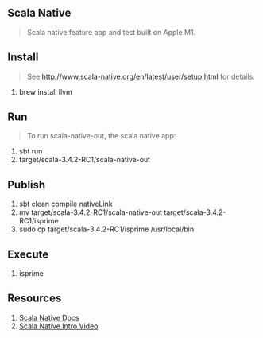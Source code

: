 Scala Native
------------
>Scala native feature app and test built on Apple M1.

Install
-------
>See http://www.scala-native.org/en/latest/user/setup.html for details.
1. brew install llvm

Run
---
>To run scala-native-out, the scala native app:
1. sbt run
2. target/scala-3.4.2-RC1/scala-native-out

Publish
-------
1. sbt clean compile nativeLink
2. mv target/scala-3.4.2-RC1/scala-native-out target/scala-3.4.2-RC1/isprime
3. sudo cp target/scala-3.4.2-RC1/isprime /usr/local/bin

Execute
-------
1. isprime

Resources
---------
1. [Scala Native Docs](http://www.scala-native.org/en/latest/index.html)
2. [Scala Native Intro Video](https://www.youtube.com/watch?v=u2CnE-sRdBw)